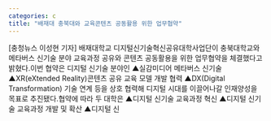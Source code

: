 ```yaml
---
categories: c
title: "배재대 충북대와 교육콘텐츠 공동활용 위한 업무협약"
---
```

[충청뉴스 이성현 기자] 배재대학교 디지털신기술혁신공유대학사업단이 충북대학교와 메타버스 신기술 분야 교육과정 공유와 콘텐츠 공동활용을 위한 업무협약을 체결했다고 밝혔다.이번 협약은 디지털 신기술 분야인 ▲실감미디어 메타버스 신기술 ▲XR(eXtended Reality)콘텐츠 공유 교육 모델 개발 협력 ▲DX(Digital Transformation) 기술 연계 등을 상호 협력해 디지털 시대를 이끌어나갈 인재양성을 목표로 추진됐다.협약에 따라 두 대학은 ▲디지털 신기술 교육과정 혁신 ▲디지털 신기술 교육과정 개발 및 확산 ▲디지털 신